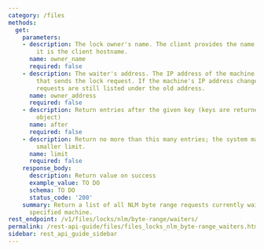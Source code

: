 ```yaml
---
category: /files
methods:
  get:
    parameters:
    - description: The lock owner's name. The client provides the name. Typically,
        it is the client hostname.
      name: owner_name
      required: false
    - description: The waiter's address. The IP address of the machine (the waiter)
        that sends the lock request. If the machine's IP address changes, any outstanding
        requests are still listed under the old address.
      name: owner_address
      required: false
    - description: Return entries after the given key (keys are returned in the paging
        object)
      name: after
      required: false
    - description: Return no more than this many entries; the system may choose a
        smaller limit.
      name: limit
      required: false
    response_body:
      description: Return value on success
      example_value: TO DO
      schema: TO DO
      status_code: '200'
    summary: Return a list of all NLM byte range requests currently waiting on the
      specified machine.
rest_endpoint: /v1/files/locks/nlm/byte-range/waiters/
permalink: /rest-api-guide/files/files_locks_nlm_byte-range_waiters.html
sidebar: rest_api_guide_sidebar
---
```

